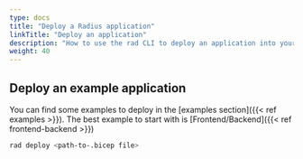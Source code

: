 ```yaml
---
type: docs
title: "Deploy a Radius application"
linkTitle: "Deploy an application"
description: "How to use the rad CLI to deploy an application into your Azure subscription"
weight: 40
---
```


## Deploy an example application

You can find some examples to deploy in the [examples section]({{< ref examples >}}). 
The best example to start with is [Frontend/Backend]({{< ref frontend-backend >}})

```sh
rad deploy <path-to-.bicep file>
```